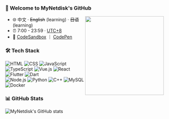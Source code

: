 <!-- ![](https://github.com/MyNetdisk/MyNetdisk/blob/master/banner.png) -->

### 👋 Welcome to MyNetdisk's GitHub

<img align="right" width="250px" src="https://i.pinimg.com/736x/c0/95/5b/c0955bdb5c99e82f40496be66a04aeed.jpg" />

- 🌐 中文 · ~~English~~ (learning)  · ~~日语~~ (learning) 
- ⏰ 7:00 - 23:59 · [UTC+8](https://time.is/UTC+8)
- 🔗 [CodeSandbox](https://codesandbox.io/u/MyNetdisk) ｜ [CodePen](https://codepen.io/mynetdisk)


### 🛠 Tech Stack

<p align="left">
  <img alt="HTML" src="https://img.shields.io/badge/HTML-e34c26?style=flat-square&logo=html5&logoColor=white">
  <img alt="CSS" src="https://img.shields.io/badge/CSS-1572B6?style=flat-square&logo=css3">
  <img alt="JavaScript" src="https://img.shields.io/badge/JavaScript-000000?style=flat-square&logo=javascript">
  <img alt="TypeScript" src="https://img.shields.io/badge/TypeScript-3178C6?style=flat-square&logo=typescript&logoColor=white">
  <img alt="Vue.js" src="https://img.shields.io/badge/Vue.js-42b883?style=flat-square&logo=vue.js&logoColor=white">
  <img alt="React" src="https://img.shields.io/badge/React.js-61dafb?style=flat-square&logo=react&logoColor=black">
  <img alt="Flutter" src="https://img.shields.io/badge/Flutter-02569B?style=flat-square&logo=flutter&logoColor=white">
  <img alt="Dart" src="https://img.shields.io/badge/Dart-0175C2?style=flat-square&logo=dart&logoColor=white">
  <br/>
  <img alt="Node.js" src="https://img.shields.io/badge/Node.js-339933?style=flat-square&logo=node.js&logoColor=white">
  <img alt="Python" src="https://img.shields.io/badge/Python-3572a5?style=flat-square&logo=python&logoColor=white">
  <img alt="C++" src="https://img.shields.io/badge/C++-00599C?style=flat-square&logo=c%2b%2b&logoColor=white">
  <img alt="MySQL" src="https://img.shields.io/badge/MySQL-4479A1?style=flat-square&logo=mysql&logoColor=white">
  <img alt="Docker" src="https://img.shields.io/badge/Docker-2496ED?style=flat-square&logo=docker&logoColor=white">
</p>

### 📊 GitHub Stats

<p align="left">
  <img align="left" src="https://github-readme-stats.vercel.app/api?username=MyNetdisk&show_icons=true&theme=tokyonight" alt="MyNetdisk's GitHub stats" />
  <!-- <img src="https://github-readme-stats.vercel.app/api/top-langs/?username=MyNetdisk&layout=donut&langs_count=5&hide_title=true&hide=html,css" alt="Top Langs" /> -->
</p>
